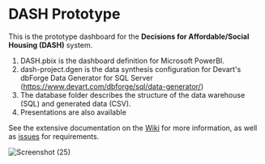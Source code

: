 # DASH Prototype

This is the prototype dashboard for the **Decisions for Affordable/Social Housing (DASH)** system.

1. DASH.pbix is the dashboard definition for Microsoft PowerBI.  
1. dash-project.dgen is the data synthesis configuration for Devart's dbForge Data Generator for SQL Server (https://www.devart.com/dbforge/sql/data-generator/)
1. The database folder describes the structure of the data warehouse (SQL) and generated data (CSV).
1. Presentations are also available

See the extensive documentation on the [Wiki](../../wiki) for more information, as well as [issues](../../issues) for requirements.

![Screenshot (25)](https://github.com/UOttawa-Social-Housing-Dash/DASH-Proto/assets/41386141/29d03505-9073-41b7-819a-6a8ad1c1e89e)
